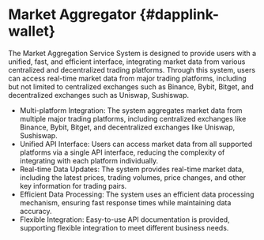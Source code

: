 # Market Aggregator {#dapplink-wallet}

The Market Aggregation Service System is designed to provide users with a unified, fast, and efficient interface, integrating market data from various centralized and decentralized trading platforms. Through this system, users can access real-time market data from major trading platforms, including but not limited to centralized exchanges such as Binance, Bybit, Bitget, and decentralized exchanges such as Uniswap, Sushiswap.

- Multi-platform Integration: The system aggregates market data from multiple major trading platforms, including centralized exchanges like Binance, Bybit, Bitget, and decentralized exchanges like Uniswap, Sushiswap.
- Unified API Interface: Users can access market data from all supported platforms via a single API interface, reducing the complexity of integrating with each platform individually.
- Real-time Data Updates: The system provides real-time market data, including the latest prices, trading volumes, price changes, and other key information for trading pairs.
- Efficient Data Processing: The system uses an efficient data processing mechanism, ensuring fast response times while maintaining data accuracy.
- Flexible Integration: Easy-to-use API documentation is provided, supporting flexible integration to meet different business needs.